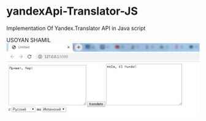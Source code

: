 # yandexApi-Translator-JS
Implementation Of Yandex.Translator API in Java script

USOYAN SHAMIL
![Иллюстрация к проекту](https://github.com/laFanDer93/yandexApi-Translator-JS/blob/master/image.jpg)
